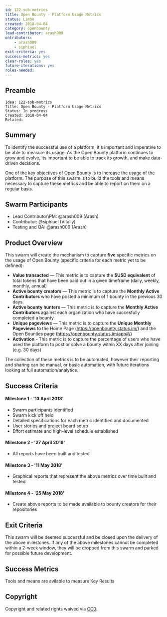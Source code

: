```yaml
---
id: 122-sob-metrics
title: Open Bounty - Platform Usage Metrics
status: Limbo
created: 2018-04-04
category: openbounty
lead-contributor: arash009
ontributors:
    - arash009
    - siphiuel
exit-criteria: yes
success-metrics: yes
clear-roles: yes
future-iterations: yes
roles-needed:
---
```


## Preamble

    Idea: 122-sob-metrics
    Title: Open Bounty - Platform Usage Metrics
    Status: In progress
    Created: 2018-04-04
    Related: 

## Summary

To identify the successful use of a platform, it's important and imperative to be able to measure its usage. As the Open Bounty platform continues to grow and evolve, its important to be able to track its growth, and make data-driven decisions.

One of the key objectives of Open Bounty is to increase the usage of the platform. The purpose of this swarm is to build the tools and means necessary to capture these metrics and be able to report on them on a regular basis.

## Swarm Participants

- Lead Contributor\PM: @arash009 (Arash)
- Contributor: @siphiuel (Vitaliy)
- Testing and QA: @arash009 (Arash)

## Product Overview

This swarm will create the mechanism to capture **five** specific metrics on the usage of Open Bounty (specific criteria for each metric yet to be defined):

- **Value transacted** — This metric is to capture the **$USD equivalent** of total tokens that have been paid out in a given timeframe (daily, weekly, monthly, annual)
- **Active bounty creators** — This metric is to capture the **Monthly Active Contributors** who have posted a minimum of 1 bounty in the previous 30 days.
- **Active bounty hunters** — This metric is to capture the **Monthly Active Contributors** against each organization who have succesfully completed a bounty.
- **Unique pageviews** — This metric is to capture the **Unique Monthly Pageviews** to the Home Page (https://openbounty.status.im/) and the Open Bounties page (https://openbounty.status.im/app#/)
- **Activation** - This metric is to capture the percentage of users who have used the platform to post or solve a bounty within XX days after joining (e.g. 30 days)

The collection of these metrics is to be automated, however their reporting and sharing can be manual, or basic automation, with future iterations looking at full automation/analytics.

## Success Criteria

#### Milestone 1 - '13 April 2018'
- Swarm participants identified
- Swarm kick off held
- Detailed specifications for each metric identified and documented
- User stories and project board setup
- Effort estimate and high-level schedule established

#### Milestone 2 - '27 April 2018'
- All reports have been built and tested

#### Milestone 3 - '11 May 2018'
- Graphical reports that represent the above metrics over time built and tested

#### Milestone 4 - '25 May 2018'
- Create above reports to be made available to bounty creators for their repositories

## Exit Criteria

This swarm will be deemed successful and be closed upon the delivery of the above milestones. If any of the above milestones cannot be completed within a 2-week window, they will be dropped from this swarm and parked for possible future development. 

## Success Metrics

Tools and means are avilable to measure Key Results

## Copyright
Copyright and related rights waived via [CC0](https://creativecommons.org/publicdomain/zero/1.0/).
